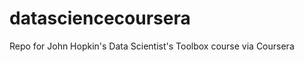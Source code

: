 datasciencecoursera
===================

Repo for John Hopkin's Data Scientist's Toolbox course via Coursera
